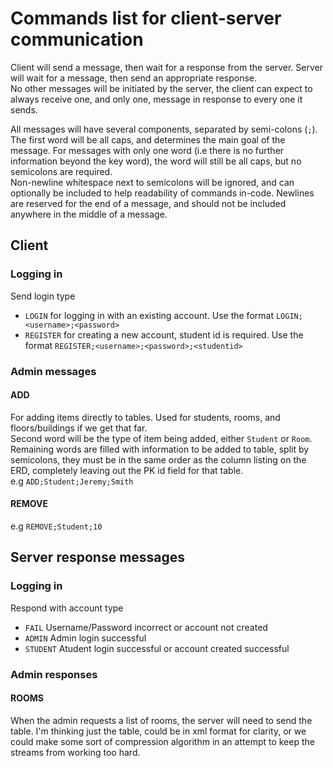 # Commands list for client-server communication  
Client will send a message, then wait for a response from the server. Server will wait for a message, then send an appropriate response.  
No other messages will be initiated by the server, the client can expect to always receive one, and only one, message in response to every one it sends.

All messages will have several components, separated by semi-colons (`;`). The first word will be all caps, and determines the main goal of the message. For messages with only one word (i.e there is no further information beyond the key word), the word will still be all caps, but no semicolons are required.  
Non-newline whitespace next to semicolons will be ignored, and can optionally be included to help readability of commands in-code. Newlines are reserved for the end of a message, and should not be included anywhere in the middle of a message.

## Client
### Logging in
Send login type
* `LOGIN` for logging in with an existing account. Use the format `LOGIN;<username>;<password>`
* `REGISTER` for creating a new account, student id is required. Use the format `REGISTER;<username>;<password>;<studentid>`
### Admin messages
#### ADD
For adding items directly to tables. Used for students, rooms, and floors/buildings if we get that far.  
Second word will be the type of item being added, either `Student` or `Room`.  
Remaining words are filled with information to be added to table, split by semicolons, they must be in the same order as the column listing on the ERD, completely leaving out the PK id field for that table.  
e.g `ADD;Student;Jeremy;Smith`

#### REMOVE
e.g `REMOVE;Student;10`

## Server response messages
### Logging in
Respond with account type
* `FAIL` Username/Password incorrect or account not created
* `ADMIN` Admin login successful
* `STUDENT` Atudent login successful or account created successful

### Admin responses
#### ROOMS
When the admin requests a list of rooms, the server will need to send the table. I'm thinking just the table, could be in xml format for clarity, or we could make some sort of compression algorithm in an attempt to keep the streams from working too hard.
